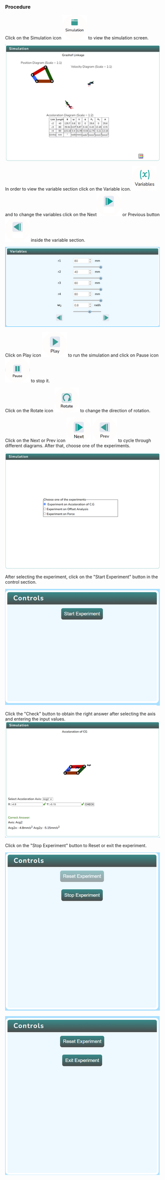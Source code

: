 ### Procedure

<div style="text-align:left">
  Click on the Simulation icon    <img src="images/simulation.png" alt="Alt text" style="height:80px; width:80px;">  to view the simulation screen. 

   ![Alt text](images/procedure_1a.png)
   
   In order to view the variable section click on the Variable icon. <img src="images/var1.png" alt="Alt text" style="height:80px; width:80px;"> and to change the variables click on the Next<img src="images/next1.png" alt="Alt text" style="height:80px; width:80px;"> or Previous button <img src="images/prev1.png" alt="Alt text" style="height:80px; width:80px;"> inside the variable section.

   ![Alt text](images/var2.png)
   



   Click on Play icon <img src="images/play1.png" alt="Alt text" style="height:80px; width:80px;"> to run the simulation and click on Pause icon <img src="images/pause.png" alt="Alt text" style="height:80px; width:80px;"> to stop it.

   Click on the Rotate icon  <img src="images/rotate clockwise.png" alt="Alt text" style="height:80px; width:80px;"> to change the direction of rotation.
   
    
 Click on the Next or Prev icon <img src="images/next2.png" style="height:80px; width:80px;">  <img src="images/prev.png" style="height:80px; width:80px;"> to cycle through different diagrams. After that, choose one of the experiments.



   ![Alt text](images/chooseExp.png)

   After selecting the experiment, click on the "Start Experiment" button in the control section.

   ![Alt text](images/controlStartBtn.png)

  Click the "Check" button to obtain the right answer after selecting the axis and entering the input values.
   ![Alt text](images/correctAns.png)

   Click on the "Stop Experiment" button to Reset or exit the experiment.

   ![Alt text](images/stopexp.png)

   ![Alt text](images/resetandexitcntrls.png)

</div>


